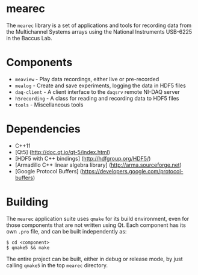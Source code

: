 mearec
======

The `mearec` library is a set of applications and tools for recording data from
the Multichannel Systems arrays using the National Instruments USB-6225 in the
Baccus Lab.

Components
==========

- `meaview` - Play data recordings, either live or pre-recorded
- `mealog` - Create and save experiments, logging the data in HDF5 files
- `daq-client` - A client interface to the `daqsrv` remote NI-DAQ server
- `h5recording` - A class for reading and recording data to HDF5 files
- `tools` - Miscellaneous tools

Dependencies
============

- C++11
- [Qt5] (http://doc.qt.io/qt-5/index.html)
- [HDF5 with C++ bindings] (http://hdfgroup.org/HDF5/)
- [Armadillo C++ linear algebra library] (http://arma.sourceforge.net)
- [Google Protocol Buffers] (https://developers.google.com/protocol-buffers)

Building
========

The `mearec` application suite uses `qmake` for its build environment, even for
those components that are not written using Qt. Each component has its own
`.pro` file, and can be built independently as:

	$ cd <component>
	$ qmake5 && make

The entire project can be built, either in debug or release mode, by just calling
`qmake5` in the top `mearec` directory.
